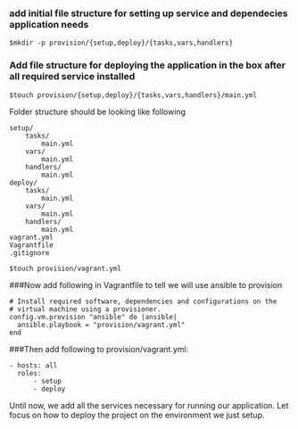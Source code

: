 ### add initial file structure for setting up service and dependecies application needs
```
$mkdir -p provision/{setup,deploy}/{tasks,vars,handlers}
```
### Add file structure for deploying the application in the box after all required service installed
```
$touch provision/{setup,deploy}/{tasks,vars,handlers}/main.yml
```
Folder structure should be looking like following
```
setup/
    tasks/
        main.yml
    vars/
        main.yml
    handlers/
        main.yml
deploy/
    tasks/
        main.yml
    vars/
        main.yml
    handlers/
        main.yml
vagrant.yml
Vagrantfile
.gitignore
```
```
$touch provision/vagrant.yml
```

###Now add following in Vagrantfile to tell we will use ansible to provision
```
# Install required software, dependencies and configurations on the
# virtual machine using a provisioner.
config.vm.provision "ansible" do |ansible|
  ansible.playbook = "provision/vagrant.yml"
end
``` 

###Then add following to provision/vagrant.yml:

```
- hosts: all
  roles:
      - setup
      - deploy
```


Until now, we add all the services necessary for running our application.
Let focus on how to deploy the project on the environment we just setup.